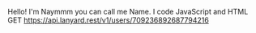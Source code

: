 Hello! I'm Naymmm you can call me Name. I code JavaScript and HTML
GET https://api.lanyard.rest/v1/users/709236892687794216

